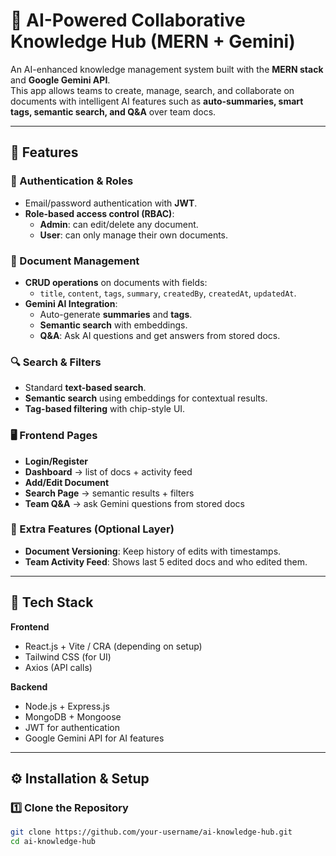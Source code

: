 # 📘 AI-Powered Collaborative Knowledge Hub (MERN + Gemini)

An AI-enhanced knowledge management system built with the **MERN stack** and **Google Gemini API**.  
This app allows teams to create, manage, search, and collaborate on documents with intelligent AI features such as **auto-summaries, smart tags, semantic search, and Q&A** over team docs.

---

## 🚀 Features

### 🔐 Authentication & Roles
- Email/password authentication with **JWT**.
- **Role-based access control (RBAC)**:
  - **Admin**: can edit/delete any document.
  - **User**: can only manage their own documents.

### 📄 Document Management
- **CRUD operations** on documents with fields:
  - `title`, `content`, `tags`, `summary`, `createdBy`, `createdAt`, `updatedAt`.
- **Gemini AI Integration**:
  - Auto-generate **summaries** and **tags**.
  - **Semantic search** with embeddings.
  - **Q&A**: Ask AI questions and get answers from stored docs.

### 🔍 Search & Filters
- Standard **text-based search**.
- **Semantic search** using embeddings for contextual results.
- **Tag-based filtering** with chip-style UI.

### 🖥️ Frontend Pages
- **Login/Register**
- **Dashboard** → list of docs + activity feed
- **Add/Edit Document**
- **Search Page** → semantic results + filters
- **Team Q&A** → ask Gemini questions from stored docs

### 🧩 Extra Features (Optional Layer)
- **Document Versioning**: Keep history of edits with timestamps.
- **Team Activity Feed**: Shows last 5 edited docs and who edited them.

---

## 📂 Tech Stack

**Frontend**
- React.js + Vite / CRA (depending on setup)
- Tailwind CSS (for UI)
- Axios (API calls)

**Backend**
- Node.js + Express.js
- MongoDB + Mongoose
- JWT for authentication
- Google Gemini API for AI features

---

## ⚙️ Installation & Setup

### 1️⃣ Clone the Repository
```bash
git clone https://github.com/your-username/ai-knowledge-hub.git
cd ai-knowledge-hub
